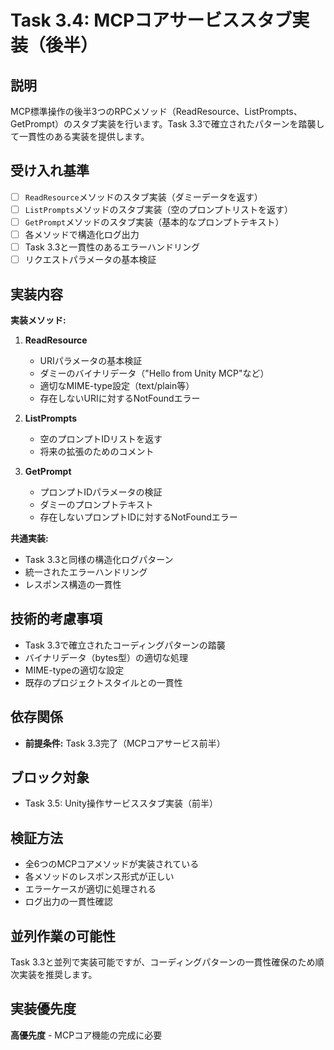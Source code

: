 # Task 3.4: MCPコアサービススタブ実装（後半）

## 説明

MCP標準操作の後半3つのRPCメソッド（ReadResource、ListPrompts、GetPrompt）のスタブ実装を行います。Task 3.3で確立されたパターンを踏襲して一貫性のある実装を提供します。

## 受け入れ基準

- [ ] `ReadResource`メソッドのスタブ実装（ダミーデータを返す）
- [ ] `ListPrompts`メソッドのスタブ実装（空のプロンプトリストを返す）
- [ ] `GetPrompt`メソッドのスタブ実装（基本的なプロンプトテキスト）
- [ ] 各メソッドで構造化ログ出力
- [ ] Task 3.3と一貫性のあるエラーハンドリング
- [ ] リクエストパラメータの基本検証

## 実装内容

**実装メソッド:**
1. **ReadResource**
   - URIパラメータの基本検証
   - ダミーのバイナリデータ（"Hello from Unity MCP"など）
   - 適切なMIME-type設定（text/plain等）
   - 存在しないURIに対するNotFoundエラー

2. **ListPrompts**
   - 空のプロンプトIDリストを返す
   - 将来の拡張のためのコメント

3. **GetPrompt**
   - プロンプトIDパラメータの検証
   - ダミーのプロンプトテキスト
   - 存在しないプロンプトIDに対するNotFoundエラー

**共通実装:**
- Task 3.3と同様の構造化ログパターン
- 統一されたエラーハンドリング
- レスポンス構造の一貫性

## 技術的考慮事項

- Task 3.3で確立されたコーディングパターンの踏襲
- バイナリデータ（bytes型）の適切な処理
- MIME-typeの適切な設定
- 既存のプロジェクトスタイルとの一貫性

## 依存関係

- **前提条件:** Task 3.3完了（MCPコアサービス前半）

## ブロック対象

- Task 3.5: Unity操作サービススタブ実装（前半）

## 検証方法

- 全6つのMCPコアメソッドが実装されている
- 各メソッドのレスポンス形式が正しい
- エラーケースが適切に処理される
- ログ出力の一貫性確認

## 並列作業の可能性

Task 3.3と並列で実装可能ですが、コーディングパターンの一貫性確保のため順次実装を推奨します。

## 実装優先度

**高優先度** - MCPコア機能の完成に必要